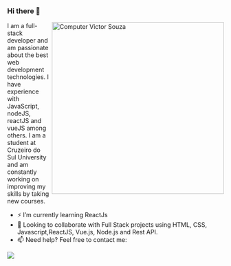 ### Hi there 👋
<img src="https://raw.githubusercontent.com/MicaelliMedeiros/micaellimedeiros/master/image/computer-illustration.png" min-width="400px" max-width="400px" width="400px" align="right" alt="Computer Victor Souza">
I am a full-stack developer and am passionate about the best web development technologies. I have experience with JavaScript, nodeJS, reactJS and vueJS among others. I am a student at Cruzeiro do Sul University and am constantly working on improving my skills by taking new courses.


- ⚡ I’m currently learning ReactJs
- 💜 Looking to collaborate with Full Stack projects using HTML, CSS, Javascript,ReactJS, Vue.js, Node.js and Rest API.
- 📫 Need help? Feel free to contact me:
<p align="left">
  <a href="https://www.linkedin.com/in/danilo-fossatto-531542206/" target="_blank" alt="Linkedin">
    <img src="https://img.shields.io/badge/LinkedIn-1C1C1C?style=for-the-badge&logo=linkedin&logoColor=8A2BE2"/>
  </a>
 
</p>  

